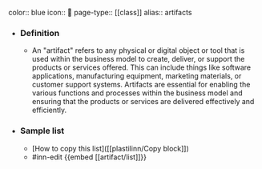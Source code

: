 color:: blue
icon:: 🧿
page-type:: [[class]]
alias:: artifacts

- ### Definition 
  - An "artifact" refers to any physical or digital object or tool that is used within the business model to create, deliver, or support the products or services offered. This can include things like software applications, manufacturing equipment, marketing materials, or customer support systems. Artifacts are essential for enabling the various functions and processes within the business model and ensuring that the products or services are delivered effectively and efficiently.
- ### Sample list
  - [How to copy this list]([[plastilinn/Copy block]])
  - #inn-edit {{embed [[artifact/list]]}}



